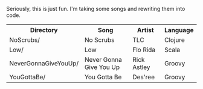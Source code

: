 Seriously, this is just fun.  I'm taking some songs and rewriting them into code.

<table>
<tr><th>Directory</th><th>Song</th><th>Artist</th><th>Language</th></tr>
<tr><td>NoScrubs/</td><td>No Scrubs</td><td>TLC</td><td>Clojure</td></tr>
<tr><td>Low/</td><td>Low</td><td>Flo Rida</td><td>Scala</td></tr>
<tr><td>NeverGonnaGiveYouUp/</td><td>Never Gonna Give You Up</td><td>Rick Astley</td><td>Groovy</td></tr>
<tr><td>YouGottaBe/</td><td>You Gotta Be</td><td>Des'ree</td><td>Groovy</td></tr>
</table>
